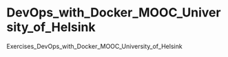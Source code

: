 # DevOps_with_Docker_MOOC_University_of_Helsink
Exercises_DevOps_with_Docker_MOOC_University_of_Helsink
